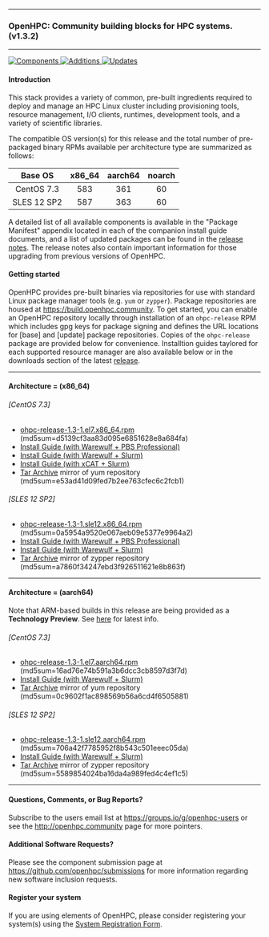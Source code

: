 
---

### OpenHPC: Community building blocks for HPC systems. (v1.3.2)

---

[![Components](https://img.shields.io/badge/components%20available-70-green.svg) ](https://github.com/openhpc/ohpc/wiki/Component-List)
[![Additions](https://img.shields.io/badge/new%20additions-5-blue.svg) ](https://github.com/openhpc/ohpc/releases/tag/v1.3.1.GA)
[![Updates](https://img.shields.io/badge/updates-30%25-lightgrey.svg) ](https://github.com/openhpc/ohpc/releases/tag/v1.3.1.GA)


#### Introduction

This stack provides a variety of common, pre-built ingredients required to
deploy and manage an HPC Linux cluster including provisioning tools, resource
management, I/O clients, runtimes, development tools, and a variety of
scientific libraries.

The compatible OS version(s) for this release and the total number of
pre-packaged binary RPMs available per architecture type are summarized as follows:

Base OS     | x86_64  | aarch64  | noarch
:---:       | :---:   | :---:    | :---:
CentOS 7.3  | 583     | 361      | 60
SLES 12 SP2 | 587     | 363      | 60

A detailed list of all available components is available in
the "Package Manifest" appendix located in each of the companion install
guide documents, and a list of updated packages can be found in the
[release notes](https://github.com/openhpc/ohpc/releases/tag/v1.3.1.GA). The
release notes also contain important information for those upgrading from previous
versions of OpenHPC.

#### Getting started

OpenHPC provides pre-built binaries via repositories for use with standard
Linux package manager tools (e.g. ```yum``` or ```zypper```). Package
repositories are housed at https://build.openhpc.community. To get started, you
can enable an OpenHPC repository locally through installation of an
```ohpc-release``` RPM which includes gpg keys for package signing and defines
the URL locations for [base] and [update] package repositories. Copies of the
```ohpc-release``` package are provided below for convenience. Installtion guides 
taylored for each supported resource manager are also available below or in
the downloads section of the latest
[release](https://github.com/openhpc/ohpc/releases/tag/v1.3.GA).

---

#### Architecture = (x86_64)

###### [CentOS 7.3]
* [ohpc-release-1.3-1.el7.x86_64.rpm](https://github.com/openhpc/ohpc/releases/download/v1.3.GA/ohpc-release-1.3-1.el7.x86_64.rpm) (md5sum=d5139cf3aa83d095e6851628e8a684fa)
* [Install Guide (with Warewulf + PBS Professional)](https://github.com/openhpc/ohpc/releases/download/v1.3.1.GA/Install_guide-CentOS7-Warewulf-PBSPro-1.3.1-x86_64.pdf)
* [Install Guide (with Warewulf + Slurm)](https://github.com/openhpc/ohpc/releases/download/v1.3.1.GA/Install_guide-CentOS7-Warewulf-SLURM-1.3.1-x86_64.pdf)
* [Install Guide (with xCAT + Slurm)](https://github.com/openhpc/ohpc/releases/download/v1.3.1.GA/Install_guide-CentOS7-xCAT-SLURM-1.3.1-x86_64.pdf)
* [Tar Archive](http://build.openhpc.community/dist/1.3.1/OpenHPC-1.3.1.CentOS_7.x86_64.tar) mirror of yum repository (md5sum=e53ad41d09fed7b2ee763cfec6c2fcb1)

###### [SLES 12 SP2]
* [ohpc-release-1.3-1.sle12.x86_64.rpm](https://github.com/openhpc/ohpc/releases/download/v1.3.GA/ohpc-release-1.3-1.sle12.x86_64.rpm) (md5sum=0a5954a9520e067aeb09e5377e9964a2)
* [Install Guide (with Warewulf + PBS Professional)](https://github.com/openhpc/ohpc/releases/download/v1.3.1.GA/Install_guide-SLE_12-Warewulf-PBSPro-1.3.1-x86_64.pdf)
* [Install Guide (with Warewulf + Slurm)](https://github.com/openhpc/ohpc/releases/download/v1.3.1.GA/Install_guide-SLE_12-Warewulf-SLURM-1.3.1-x86_64.pdf)
* [Tar Archive](http://build.openhpc.community/dist/1.3.1/OpenHPC-1.3.1.SLE_12.x86_64.tar) mirror of zypper repository (md5sum=a7860f34247ebd3f926511621e8b863f)

---

#### Architecture = (aarch64)

Note that ARM-based builds in this release are being provided as a **Technology Preview**. See [here](https://github.com/openhpc/ohpc/wiki/ARM-Tech-Preview) for latest info.

###### [CentOS 7.3]
* [ohpc-release-1.3-1.el7.aarch64.rpm](https://github.com/openhpc/ohpc/releases/download/v1.3.GA/ohpc-release-1.3-1.el7.aarch64.rpm) (md5sum=16ad76e74b591a3b6dcc3cb8597d3f7d)
* [Install Guide (with Warewulf + Slurm)](https://github.com/openhpc/ohpc/releases/download/v1.3.1.GA/Install_guide-CentOS7-Warewulf-SLURM-1.3.1-aarch64.pdf)
* [Tar Archive](http://build.openhpc.community/dist/1.3.1/OpenHPC-1.3.1.CentOS_7.aarch64.tar) mirror of yum repository (md5sum=0c9602f1ac898569b56a6cd4f6505881)

###### [SLES 12 SP2]
* [ohpc-release-1.3-1.sle12.aarch64.rpm](https://github.com/openhpc/ohpc/releases/download/v1.3.GA/ohpc-release-1.3-1.sle12.aarch64.rpm) (md5sum=706a42f7785952f8b543c501eeec05da)
* [Install Guide (with Warewulf + Slurm)](https://github.com/openhpc/ohpc/releases/download/v1.3.1.GA/Install_guide-SLE_12-Warewulf-SLURM-1.3.1-aarch64.pdf)
* [Tar Archive](http://build.openhpc.community/dist/1.3.1/OpenHPC-1.3.1.SLE_12.aarch64.tar) mirror of zypper repository (md5sum=5589854024ba16da4a989fed4c4ef1c5)

---

#### Questions, Comments, or Bug Reports?

Subscribe to the users email list at https://groups.io/g/openhpc-users or see
the http://openhpc.community page for more pointers.

#### Additional Software Requests?

Please see the component submission page at
https://github.com/openhpc/submissions for more information regarding new
software inclusion requests.

#### Register your system

If you are using elements of OpenHPC, please consider registering your
system(s) using the [System Registration
Form](https://drive.google.com/open?id=1KvFM5DONJigVhOlmDpafNTDDRNTYVdolaYYzfrHkOWI).


